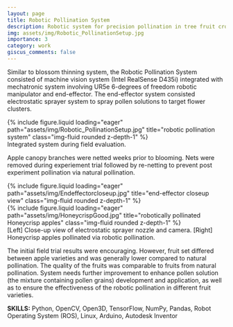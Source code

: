 ```yaml
---
layout: page
title: Robotic Pollination System
description: Robotic system for precision pollination in tree fruit crops.
img: assets/img/Robotic_PollinationSetup.jpg
importance: 3
category: work
giscus_comments: false
---
```


Similar to blossom thinning system, the Robotic Pollination System consisted of machine vision system (Intel RealSense D435i) integrated with mechatronic system involving UR5e 6-degrees of freedom robotic manipulator and end-effector. The end-effector system consisted electrostatic sprayer system to spray pollen solutions to target flower clusters.


<div class="row justify-content-sm-center">
    <div class="col-sm-8 mt-3 mt-md-0">
        {% include figure.liquid loading="eager" path="assets/img/Robotic_PollinationSetup.jpg" title="robotic pollination system" class="img-fluid rounded z-depth-1" %}
    </div>
</div>
<div class="caption">
    Integrated system during field evaluation.
</div>

Apple canopy branches were netted weeks prior to blooming. Nets were removed during experiement trial followed by re-netting to prevent post experiment pollination via natural pollination.

<div class="row">
    <div class="col-sm-6 mt-3 mt-md-0">
        {% include figure.liquid loading="eager" path="assets/img/Endeffectorcloseup.jpg" title="end-effector closeup view" class="img-fluid rounded z-depth-1" %}
    </div>
    <div class="col-sm-6 mt-3 mt-md-0">
        {% include figure.liquid loading="eager" path="assets/img/HoneycrispGood.jpg" title="robotically pollinated Honeycrisp apples" class="img-fluid rounded z-depth-1" %}
    </div>
</div>
<div class="caption">
    [Left] Close-up view of electrostatic sprayer nozzle and camera. [Right] Honeycrisp apples pollinated via robotic pollination.
</div>


The initial field trial results were encouraging. However, fruit set differed between apple varieties and was generally lower compared to natural pollination. The quality of the fruits was comparable to fruits from natural pollination. System needs further improvement to enhance pollen solution (the mixture containing pollen grains) development and application, as well as to ensure the effectiveness of the robotic pollination in different fruit varieties.

**SKILLS:** Python, OpenCV, Open3D, TensorFlow, NumPy, Pandas, Robot Operating System (ROS), Linux, Arduino, Autodesk Inventor